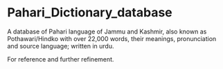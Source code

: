 # Pahari_Dictionary_database
A database of Pahari language of Jammu and Kashmir, also known as Pothawari/Hindko with over 22,000 words, their meanings, pronunciation and source language; written in urdu.  

For reference and further refinement.
